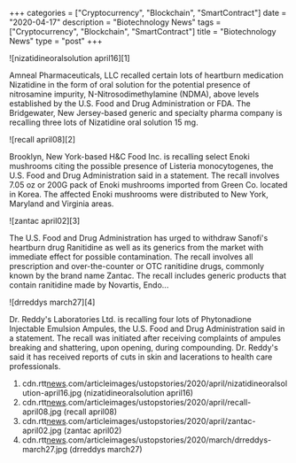+++
categories = ["Cryptocurrency", "Blockchain", "SmartContract"]
date = "2020-04-17"
description = "Biotechnology News"
tags = ["Cryptocurrency", "Blockchain", "SmartContract"]
title = "Biotechnology News"
type = "post"
+++

![nizatidineoralsolution april16][1]

Amneal Pharmaceuticals, LLC recalled certain lots of heartburn
medication Nizatidine in the form of oral solution for the potential
presence of nitrosamine impurity, N-Nitrosodimethylamine (NDMA), above
levels established by the U.S. Food and Drug Administration or FDA. The
Bridgewater, New Jersey-based generic and specialty pharma company is
recalling three lots of Nizatidine oral solution 15 mg.

![recall april08][2]

Brooklyn, New York-based H&C Food Inc. is recalling select Enoki
mushrooms citing the possible presence of Listeria monocytogenes, the
U.S. Food and Drug Administration said in a statement. The recall
involves 7.05 oz or 200G pack of Enoki mushrooms imported from Green Co.
located in Korea. The affected Enoki mushrooms were distributed to New
York, Maryland and Virginia areas.

![zantac april02][3]

The U.S. Food and Drug Administration has urged to withdraw Sanofi's
heartburn drug Ranitidine as well as its generics from the market with
immediate effect for possible contamination. The recall involves all
prescription and over-the-counter or OTC ranitidine drugs, commonly
known by the brand name Zantac. The recall includes generic products
that contain ranitidine made by Novartis, Endo...

![drreddys march27][4]

Dr. Reddy's Laboratories Ltd. is recalling four lots of Phytonadione
Injectable Emulsion Ampules, the U.S. Food and Drug Administration said
in a statement. The recall was initiated after receiving complaints of
ampules breaking and shattering, upon opening, during compounding. Dr.
Reddy's said it has received reports of cuts in skin and lacerations to
health care professionals.

   1. cdn.rtt[news](https://www.letsplayfx.com/blog/forex-news-website/).com/articleimages/ustopstories/2020/april/nizatidineoralsolution-april16.jpg (nizatidineoralsolution april16)
   2. cdn.rtt[news](https://www.letsplayfx.com/blog/forex-news-website/).com/articleimages/ustopstories/2020/april/recall-april08.jpg (recall april08)
   3. cdn.rtt[news](https://www.letsplayfx.com/blog/forex-news-website/).com/articleimages/ustopstories/2020/april/zantac-april02.jpg (zantac april02)
   4. cdn.rtt[news](https://www.letsplayfx.com/blog/forex-news-website/).com/articleimages/ustopstories/2020/march/drreddys-march27.jpg (drreddys march27)